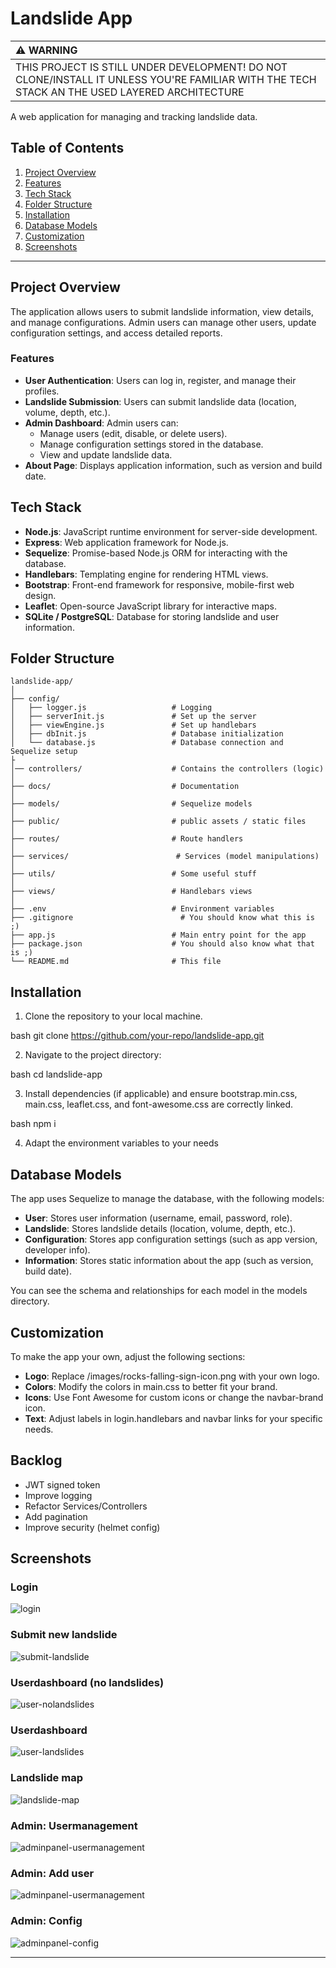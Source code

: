 # Landslide App

| :warning: WARNING           |
|:----------------------------|
| THIS PROJECT IS STILL UNDER DEVELOPMENT! DO NOT CLONE/INSTALL IT UNLESS YOU'RE FAMILIAR WITH THE TECH STACK AN THE USED LAYERED ARCHITECTURE      |


A web application for managing and tracking landslide data. 

## Table of Contents

1. [Project Overview](#project-overview)
2. [Features](#features)
3. [Tech Stack](#tech-stack)
4. [Folder Structure](#folder-structure)
5. [Installation](#installation)
6. [Database Models](#database-models)
7. [Customization](#customization)
8. [Screenshots](#screenshots)

---

## Project Overview

The application allows users to submit landslide information, view details, and manage configurations. Admin users can manage other users, update configuration settings, and access detailed reports.

### Features
- **User Authentication**: Users can log in, register, and manage their profiles.
- **Landslide Submission**: Users can submit landslide data (location, volume, depth, etc.).
- **Admin Dashboard**: Admin users can:
  - Manage users (edit, disable, or delete users).
  - Manage configuration settings stored in the database.
  - View and update landslide data.
- **About Page**: Displays application information, such as version and build date.

## Tech Stack

- **Node.js**: JavaScript runtime environment for server-side development.
- **Express**: Web application framework for Node.js.
- **Sequelize**: Promise-based Node.js ORM for interacting with the database.
- **Handlebars**: Templating engine for rendering HTML views.
- **Bootstrap**: Front-end framework for responsive, mobile-first web design.
- **Leaflet**: Open-source JavaScript library for interactive maps.
- **SQLite / PostgreSQL**: Database for storing landslide and user information.

## Folder Structure
```plaintext
landslide-app/
│
├── config/
│   ├── logger.js                   # Logging
│   ├── serverInit.js               # Set up the server
│   ├── viewEngine.js               # Set up handlebars
│   ├── dbInit.js                   # Database initialization
│   └── database.js                 # Database connection and Sequelize setup
├
│── controllers/                    # Contains the controllers (logic)
│
├── docs/	                        # Documentation
│
├── models/                         # Sequelize models
│
├── public/                         # public assets / static files
│
├── routes/                         # Route handlers
│
├── services/	                     # Services (model manipulations)
│
├── utils/	                        # Some useful stuff
│
├── views/                          # Handlebars views
│
├── .env                            # Environment variables
├── .gitignore		                  # You should know what this is ;)
├── app.js                          # Main entry point for the app
├── package.json                    # You should also know what that is ;)
└── README.md                       # This file
```




## Installation

1. Clone the repository to your local machine.
   

bash
   git clone https://github.com/your-repo/landslide-app.git


2. Navigate to the project directory:
   

bash
   cd landslide-app


3. Install dependencies (if applicable) and ensure bootstrap.min.css, main.css, leaflet.css, and font-awesome.css are correctly linked.
   

bash
   npm i


4. Adapt the environment variables to your needs

## Database Models

The app uses Sequelize to manage the database, with the following models:

- **User**: Stores user information (username, email, password, role).
- **Landslide**: Stores landslide details (location, volume, depth, etc.).
- **Configuration**: Stores app configuration settings (such as app version, developer info).
- **Information**: Stores static information about the app (such as version, build date).

You can see the schema and relationships for each model in the models directory.


## Customization

To make the app your own, adjust the following sections:

- **Logo**: Replace /images/rocks-falling-sign-icon.png with your own logo.
- **Colors**: Modify the colors in main.css to better fit your brand.
- **Icons**: Use Font Awesome for custom icons or change the navbar-brand icon.
- **Text**: Adjust labels in login.handlebars and navbar links for your specific needs.

## Backlog

- JWT signed token
- Improve logging
- Refactor Services/Controllers
- Add pagination
- Improve security (helmet config)

## Screenshots

### Login
![login](./docs/login.png)

### Submit new landslide
![submit-landslide](./docs/submit-landslide.png)

### Userdashboard (no landslides)
![user-nolandslides](./docs/user-nolandslides.png)

### Userdashboard
![user-landslides](./docs/user-landslides.png)

### Landslide map
![landslide-map](./docs/landslide-map.png)

### Admin: Usermanagement
![adminpanel-usermanagement](./docs/adminpanel-usermanagement.png)

### Admin: Add user
![adminpanel-usermanagement](./docs/adminpanel-adduser.png)

### Admin: Config
![adminpanel-config](./docs/adminpanel-config.png)

---
